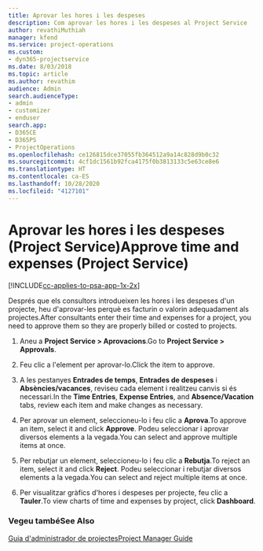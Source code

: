 ```yaml
---
title: Aprovar les hores i les despeses
description: Com aprovar les hores i les despeses al Project Service
author: revathiMuthiah
manager: kfend
ms.service: project-operations
ms.custom:
- dyn365-projectservice
ms.date: 8/03/2018
ms.topic: article
ms.author: revathim
audience: Admin
search.audienceType:
- admin
- customizer
- enduser
search.app:
- D365CE
- D365PS
- ProjectOperations
ms.openlocfilehash: ce126815dce37055fb364512a9a14c828d9b0c32
ms.sourcegitcommit: 4cf1dc1561b92fca4175f0b3813133c5e63ce8e6
ms.translationtype: HT
ms.contentlocale: ca-ES
ms.lasthandoff: 10/28/2020
ms.locfileid: "4127101"
---
```

# <a name="approve-time-and-expenses-project-service"></a><span data-ttu-id="4012d-103">Aprovar les hores i les despeses (Project Service)</span><span class="sxs-lookup"><span data-stu-id="4012d-103">Approve time and expenses (Project Service)</span></span>

[!INCLUDE[cc-applies-to-psa-app-1x-2x](../includes/cc-applies-to-psa-app-1x-2x.md)]

<span data-ttu-id="4012d-104">Després que els consultors introdueixen les hores i les despeses d'un projecte, heu d'aprovar-les perquè es facturin o valorin adequadament als projectes.</span><span class="sxs-lookup"><span data-stu-id="4012d-104">After consultants enter their time and expenses for a project, you need to approve them so they are properly billed or costed to projects.</span></span>  
  
1.  <span data-ttu-id="4012d-105">Aneu a **Project Service > Aprovacions**.</span><span class="sxs-lookup"><span data-stu-id="4012d-105">Go to **Project Service > Approvals**.</span></span>  
  
2.  <span data-ttu-id="4012d-106">Feu clic a l'element per aprovar-lo.</span><span class="sxs-lookup"><span data-stu-id="4012d-106">Click the item to approve.</span></span>  
  
3.  <span data-ttu-id="4012d-107">A les pestanyes **Entrades de temps**, **Entrades de despeses** i **Absències/vacances**, reviseu cada element i realitzeu canvis si és necessari.</span><span class="sxs-lookup"><span data-stu-id="4012d-107">In the **Time Entries**, **Expense Entries**, and **Absence/Vacation** tabs, review each item and make changes as necessary.</span></span>  
  
4.  <span data-ttu-id="4012d-108">Per aprovar un element, seleccioneu-lo i feu clic a **Aprova**.</span><span class="sxs-lookup"><span data-stu-id="4012d-108">To approve an item, select it and click **Approve**.</span></span> <span data-ttu-id="4012d-109">Podeu seleccionar i aprovar diversos elements a la vegada.</span><span class="sxs-lookup"><span data-stu-id="4012d-109">You can select and approve multiple items at once.</span></span>  
  
5.  <span data-ttu-id="4012d-110">Per rebutjar un element, seleccioneu-lo i feu clic a **Rebutja**.</span><span class="sxs-lookup"><span data-stu-id="4012d-110">To reject an item, select it and click **Reject**.</span></span> <span data-ttu-id="4012d-111">Podeu seleccionar i rebutjar diversos elements a la vegada.</span><span class="sxs-lookup"><span data-stu-id="4012d-111">You can select and reject multiple items at once.</span></span>  
  
6.  <span data-ttu-id="4012d-112">Per visualitzar gràfics d'hores i despeses per projecte, feu clic a **Tauler**.</span><span class="sxs-lookup"><span data-stu-id="4012d-112">To view charts of time and expenses by project, click **Dashboard**.</span></span>  
  
### <a name="see-also"></a><span data-ttu-id="4012d-113">Vegeu també</span><span class="sxs-lookup"><span data-stu-id="4012d-113">See Also</span></span>  
 [<span data-ttu-id="4012d-114">Guia d'administrador de projectes</span><span class="sxs-lookup"><span data-stu-id="4012d-114">Project Manager Guide</span></span>](../psa/project-manager-guide.md)

